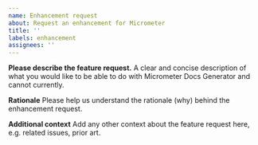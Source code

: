 ```yaml
---
name: Enhancement request
about: Request an enhancement for Micrometer
title: ''
labels: enhancement
assignees: ''
---
```


**Please describe the feature request.**
A clear and concise description of what you would like to be able to do with Micrometer Docs Generator and cannot currently.

**Rationale**
Please help us understand the rationale (why) behind the enhancement request.

**Additional context**
Add any other context about the feature request here, e.g. related issues, prior art.
